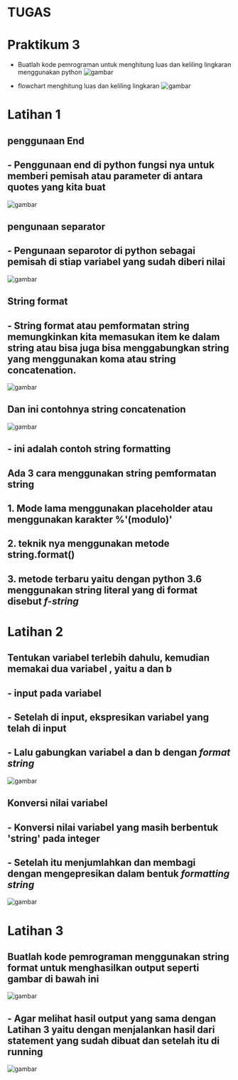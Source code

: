 # TUGAS
# Praktikum 3

- Buatlah kode pemrograman untuk menghitung luas dan keliling lingkaran menggunakan python 
![gambar](gambarss/1s.png)

- flowchart menghitung luas dan keliling lingkaran 
![gambar](gambarss/1,2s.png)

# Latihan 1

## penggunaan End
## - Penggunaan end di python fungsi nya untuk memberi pemisah atau parameter di antara quotes yang kita buat
![gambar](gambarss/2s.png)

## pengunaan separator
## - Pengunaan separotor di python sebagai pemisah di stiap variabel yang sudah diberi nilai
![gambar](gambarss/3s.png)

## String format
## - String format atau pemformatan string memungkinkan kita memasukan item ke dalam string atau bisa juga bisa menggabungkan string yang menggunakan koma atau string concatenation.
![gambar](gambarss/4s.png)

## Dan ini contohnya string concatenation
![gambar](gambarss/5s.png)

## - ini adalah contoh string formatting
## Ada 3 cara menggunakan string pemformatan string 
## 1. Mode lama menggunakan placeholder atau menggunakan karakter %'(modulo)'
## 2. teknik nya menggunakan metode string.format()
## 3. metode terbaru yaitu dengan python 3.6 menggunakan string literal yang di format disebut *f-string*

# Latihan 2
## Tentukan variabel terlebih dahulu, kemudian memakai dua variabel , yaitu a dan b
## - input pada variabel
## - Setelah di input, ekspresikan variabel yang telah di input
## - Lalu gabungkan variabel a dan b dengan *format string* 
![gambar](gambarss/6s.png)

## Konversi nilai variabel
## - Konversi nilai variabel yang masih berbentuk 'string' pada integer
## - Setelah itu menjumlahkan dan membagi dengan mengepresikan dalam bentuk *formatting string*
![gambar](gamabarss/7s.png)

# Latihan 3
## Buatlah kode pemrograman menggunakan string format untuk menghasilkan output seperti gambar di bawah ini
![gambar](gambarss/8s.png)


## - Agar melihat hasil output yang sama dengan Latihan 3 yaitu dengan menjalankan hasil dari statement yang sudah dibuat dan setelah itu di running
![gambar](gambarss/9s.png)

